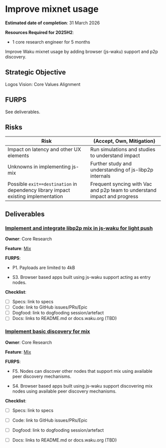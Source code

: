 # Improve mixnet usage

**Estimated date of completion**: 31 March 2026

**Resources Required for 2025H2**:

- 1 core research engineer for 5 months

Improve Waku mixnet usage by adding browser (js-waku) support and p2p discovery.

## Strategic Objective

Logos Vision: Core Values Alignment

## FURPS

See deliverables.

## Risks

| Risk                                    | (Accept, Own, Mitigation)                                          |
| --------------------------------------- | ------------------------------------------------------------------ |
| Impact on latency and other UX elements | Run simulations and studies to understand impact                   |
| Unknowns in implementing js-mix         | Further study and understanding of js-libp2p internals             |
| Possible `exit==destination` in dependency library impact existing implementation | Frequent syncing with Vac and p2p team to understand impact and progress |

## Deliverables

### [Implement and integrate libp2p mix in js-waku for light push](https://github.com/waku-org/js-waku/issues/2634)

**Owner**: Core Research

**Feature**: [Mix](/FURPS/core/mix.md)

**FURPS**:

- P1. Payloads are limited to 4kB

- S3. Browser based apps built using js-waku support acting as entry nodes.

**Checklist**:

- [ ] Specs: link to specs
- [ ] Code: link to GitHub issues/PRs/Epic
- [ ] Dogfood: link to dogfooding session/artefact
- [ ] Docs: links to README.md or docs.waku.org (TBD)

### [Implement basic discovery for mix]()

**Owner**: Core Research

**Feature**: [Mix](/FURPS/core/mix.md)

**FURPS**:

- F5. Nodes can discover other nodes that support mix using available peer discovery mechanisms.

- S4. Browser based apps built using js-waku support discovering mix nodes using available peer discovery mechanisms.

**Checklist**:

- [ ] Specs: link to specs
- [ ] Code: link to GitHub issues/PRs/Epic
- [ ] Dogfood: link to dogfooding session/artefact
- [ ] Docs: links to README.md or docs.waku.org (TBD)

